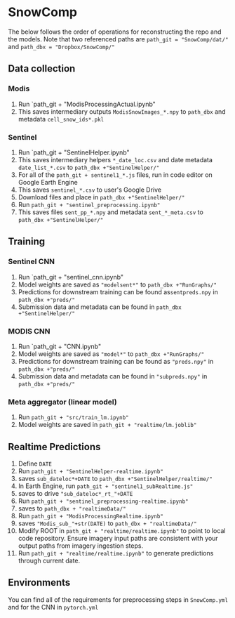 # SnowComp
The below follows the order of operations for reconstructing the repo and the models. Note that two referenced paths are `path_git = "SnowComp/dat/"` and `path_dbx = "Dropbox/SnowComp/"`

## Data collection
### Modis
1. Run `path_git + "ModisProcessingActual.ipynb"
2. This saves intermediary outputs `ModisSnowImages_*.npy` to `path_dbx` and metadata `cell_snow_ids*.pkl`

### Sentinel
1. Run `path_git + "SentinelHelper.ipynb"
2. This saves intermediary helpers `*_date_loc.csv` and date metadata `date_list_*.csv` to `path_dbx +"SentinelHelper/"`
3. For all of the `path_git + sentinel1_*.js` files, run in code editor on Google Earth Engine
4. This saves `sentinel_*.csv` to user's Google Drive
5. Download files and place in `path_dbx +"SentinelHelper/"`
6. Run `path_git + "sentinel_preprocessing.ipynb"`
7. This saves files `sent_pp_*.npy` and metadata `sent_*_meta.csv` to `path_dbx +"SentinelHelper/"`


## Training 
### Sentinel CNN
1. Run `path_git + "sentinel_cnn.ipynb"
2. Model weights are saved as `"modelsent*"` to `path_dbx +"RunGraphs/"`
3. Predictions for downstream training can be found as`sentpreds.npy` in `path_dbx +"preds/"`
4. Submission data and metadata can be found in `path_dbx +"SentinelHelper/"`

### MODIS CNN
1. Run `path_git + "CNN.ipynb"
2. Model weights are saved as `"model*"` to `path_dbx +"RunGraphs/"`
3. Predictions for downstream training can be found as `"preds.npy"` in `path_dbx +"preds/"`
4. Submission data and metadata can be found in `"subpreds.npy"` in `path_dbx +"preds/"`

### Meta aggregator (linear model)
1. Run `path_git + "src/train_lm.ipynb"`
2. Model weights are saved in `path_git + "realtime/lm.joblib"`

## Realtime Predictions
1. Define `DATE`
2. Run `path_git + "SentinelHelper-realtime.ipynb"`
3. saves `sub_dateloc*+DATE` to `path_dbx +"SentinelHelper/realtime/"`
4. In Earth Engine, run `path_git + "sentinel1_subRealtime.js"`
5. saves to drive `"sub_dateloc*_rt_"+DATE`
6. Run `path_git + "sentinel_preprocessing-realtime.ipynb"`
7. saves to `path_dbx + "realtimeData/"`
8. Run `path_git + "ModisProcessingRealtime.ipynb"`
9. saves `"Modis_sub_"+str(DATE)` to  `path_dbx + "realtimeData/"`
10. Modify ROOT in `path_git + "realtime/realtime.ipynb"` to point to local code repository. Ensure imagery input paths are consistent with your output paths from imagery ingestion steps.
11. Run `path_git + "realtime/realtime.ipynb"` to generate predictions through current date.

## Environments
You can find all of the requirements for preprocessing steps in `SnowComp.yml` and for the CNN in `pytorch.yml` 
